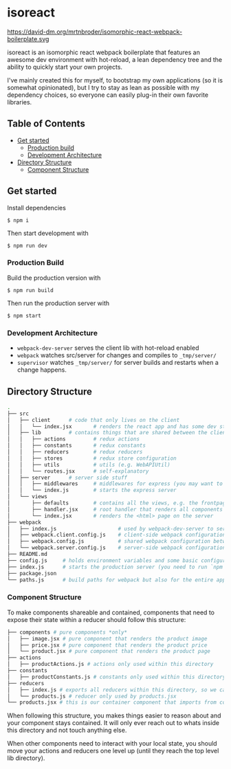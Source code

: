 # isoreact

https://david-dm.org/mrtnbroder/isomorphic-react-webpack-boilerplate.svg

isoreact is an isomorphic react webpack boilerplate that features
an awesome dev environment with hot-reload, a lean dependency tree and the ability to quickly start your own projects.

I've mainly created this for myself, to bootstrap my own applications (so it
is somewhat opinionated), but I try to stay as lean as possible with my
dependency choices, so everyone can easily plug-in their own favorite libraries.

## Table of Contents
* [Get started](#get-started)
  * [Production build](#production-build)
  * [Development Architecture](#development-architecture)
* [Directory Structure](#directory-structure)
  * [Component Structure](#component-structure)

## Get started

Install dependencies

```shell
$ npm i
```

Then start development with

```shell
$ npm run dev
```

### Production Build

Build the production version with

```shell
$ npm run build
```

Then run the production server with

```shell
$ npm start
```

### Development Architecture

* `webpack-dev-server` serves the client lib with hot-reload enabled
* `webpack` watches src/server for changes and compiles to `_tmp/server/`
* `supervisor` watches `_tmp/server/` for server builds and restarts when a change happens.


## Directory Structure

```bash
.
├── src
│   ├── client      # code that only lives on the client
│   │   └── index.jsx       # renders the react app and has some dev stuff
│   ├── lib         # contains things that are shared between the client and the server
│   │   ├── actions         # redux actions
│   │   ├── constants       # redux constants
│   │   ├── reducers        # redux reducers
│   │   ├── stores          # redux store configuration
│   │   ├── utils           # utils (e.g. WebAPIUtil)
│   │   └── routes.jsx      # self-explanatory
│   ├── server      # server side stuff
│   │   ├── middlewares     # middlewares for express (you may want to add your api endpoints here)
│   │   └── index.js        # starts the express server
│   └── views
│       ├── defaults        # contains all the views, e.g. the frontpage
│       ├── handler.jsx     # root handler that renders all components
│       └── index.jsx       # renders the <html> page on the server
├── webpack
│   ├── index.js                    # used by webpack-dev-server to serve the client and server when developing
│   ├── webpack.client.config.js    # client-side webpack configuration
│   ├── webpack.config.js           # shared webpack configuration between server and client
│   └── webpack.server.config.js    # server-side webpack configuration
├── README.md
├── config.js     # holds environment variables and some basic configurations like the host, port etc. used by express or webpack-dev-server
├── index.js      # starts the production server (you need to run `npm run build` first)
├── package.json
└── paths.js      # build paths for webpack but also for the entire app
```

### Component Structure

To make components shareable and contained, components that need to expose
their state within a reducer should follow this structure:

```bash
├── components # pure components *only*
│   ├── image.jsx # pure component that renders the product image
│   ├── price.jsx # pure component that renders the product price
│   └── product.jsx # pure component that renders the product page
├── actions
│   ├── productActions.js # actions only used within this directory
├── constants
│   ├── productConstants.js # constants only used within this directory
├── reducers
│   ├── index.js # exports all reducers within this directory, so we can easily import it by our root reducer
│   └── products.js # reducer only used by products.jsx
└── products.jsx # this is our container component that imports from components
```

When following this structure, you makes things easier to reason about and your component stays contained. It will only ever reach out to whats inside this directory and not touch anything else.

When other components need to interact with your local state, you should move your actions and reducers one level up (until they reach the top level lib directory).
